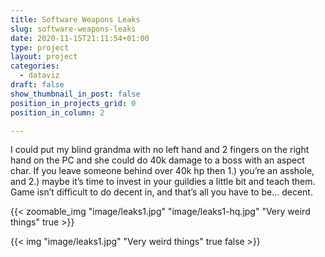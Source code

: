```yaml
---
title: Software Weapons Leaks
slug: software-weapons-leaks
date: 2020-11-15T21:11:54+01:00
type: project
layout: project
categories:
  - dataviz
draft: false
show_thumbnail_in_post: false
position_in_projects_grid: 0
position_in_column: 2

---
```


I could put my blind grandma with no left hand and 2 fingers on the right hand on the PC and she could do 40k damage to a boss with an aspect char. If you leave someone behind over 40k hp then 1.) you’re an asshole, and 2.) maybe it’s time to invest in your guildies a little bit and teach them. Game isn’t difficult to do decent in, and that’s all you have to be... decent.

{{< zoomable_img "image/leaks1.jpg" "image/leaks1-hq.jpg" "Very weird things" true >}}


{{< img "image/leaks1.jpg" "Very weird things" true false >}}
